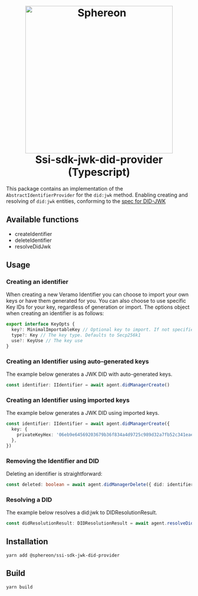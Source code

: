 <!--suppress HtmlDeprecatedAttribute -->
<h1 align="center">
  <br>
  <a href="https://www.sphereon.com"><img src="https://sphereon.com/content/themes/sphereon/assets/img/logo.svg" alt="Sphereon" width="400"></a>
  <br>Ssi-sdk-jwk-did-provider 
  <br>(Typescript) 
  <br>
</h1>

This package contains an implementation of the `AbstractIdentifierProvider` for the `did:jwk` method.
Enabling creating and resolving of `did:jwk` entities, conforming to the [spec for DID-JWK](https://github.com/quartzjer/did-jwk/blob/main/spec.md)

## Available functions

- createIdentifier
- deleteIdentifier
- resolveDidJwk

## Usage

### Creating an identifier

When creating a new Veramo Identifier you can choose to import your own keys or have them generated for you. You can
also choose to use specific Key IDs for your key, regardless of generation or import.
The options object when creating an identifier is as follows:

```typescript
export interface KeyOpts {
  key?: MinimalImportableKey // Optional key to import. If not specified a key with random kid will be created
  type?: Key // The key type. Defaults to Secp256k1
  use?: KeyUse // The key use
}
```

### Creating an Identifier using auto-generated keys

The example below generates a JWK DID with auto-generated keys.

```typescript
const identifier: IIdentifier = await agent.didManagerCreate()
```

### Creating an Identifier using imported keys

The example below generates a JWK DID using imported keys.

```typescript
const identifier: IIdentifier = await agent.didManagerCreate({
  key: {
    privateKeyHex: '06eb9e64569203679b36f834a4d9725c989d32a7fb52c341eae3517b3aff8ee6',
  },
})
```

### Removing the Identifier and DID

Deleting an identifier is straightforward:

```typescript
const deleted: boolean = await agent.didManagerDelete({ did: identifier.did })
```

### Resolving a DID

The example below resolves a did:jwk to DIDResolutionResult.

```typescript
const didResolutionResult: DIDResolutionResult = await agent.resolveDid({ didUrl: 'did:jwk:ey....' })
```

## Installation

```shell
yarn add @sphereon/ssi-sdk-jwk-did-provider
```

## Build

```shell
yarn build
```
